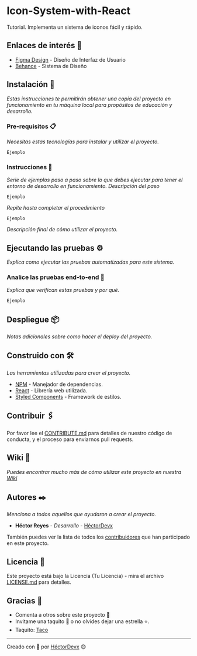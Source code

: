 # Icon-System-with-React
Tutorial. Implementa un sistema de iconos fácil y rápido.

## Enlaces de interés 🔗

- [Figma Design](https://www.figma.com/) - Diseño de Interfaz de Usuario
- [Behance](https://www.behance.net/) - Sistema de Diseño

## Instalación 🔧

_Estas instrucciones te permitirán obtener una copia del proyecto en funcionamiento en tu máquina local para propósitos de educación y desarrollo._

### Pre-requisitos 📋

_Necesitas estas tecnologías para instalar y utilizar el proyecto._

```
Ejemplo
```

### Instrucciones 📔

_Serie de ejemplos paso a paso sobre lo que debes ejecutar para tener el entorno de desarrollo en funcionamiento. Descripción del paso_

```
Ejemplo
```

_Repite hasta completar el procedimiento_

```
Ejemplo
```

_Descripción final de cómo utilizar el proyecto._

## Ejecutando las pruebas ⚙️

_Explica como ejecutar las pruebas automatizadas para este sistema._

### Analice las pruebas end-to-end 🔩

_Explica que verifican estas pruebas y por qué._

```
Ejemplo
```

## Despliegue 📦

_Notas adicionales sobre como hacer el deploy del proyecto._

## Construido con 🛠️

_Las herramientas utilizadas para crear el proyecto._

- [NPM](https://www.npmjs.com/) - Manejador de dependencias.
- [React](https://es.reactjs.org/) - Librería web utilizada.
- [Styled Components](https://styled-components.com/s://maven.apache.org/) - Framework de estilos.

## Contribuir 🖇️

Por favor lee el [CONTRIBUTE.md](https://gist.github.com/) para detalles de nuestro código de conducta, y el proceso para enviarnos pull requests.

## Wiki 📖

_Puedes encontrar mucho más de cómo utilizar este proyecto en nuestra [Wiki](https://github.com/tu/proyecto/wiki)_

## Autores ✒️

_Menciona a todos aquellos que ayudaron a crear el proyecto._

- **Héctor Reyes** - _Desarrollo_ - [HéctorDevx](https://github.com/HectorDevx)

También puedes ver la lista de todos los [contribuidores](https://github.com/your/project/contributors) que han participado en este proyecto.

## Licencia 📄

Este proyecto está bajo la Licencia (Tu Licencia) - mira el archivo [LICENSE.md](LICENSE.md) para detalles.

## Gracias 🎁

- Comenta a otros sobre este proyecto 📢
- Invitame una taquito 🌮 o no olvides dejar una estrella ⭐.
- Taquito: [Taco](https://www.paypal.me/HReyes117)

---

Creado con 💚 por [HéctorDevx](https://github.com/HectorDevx) 😊
